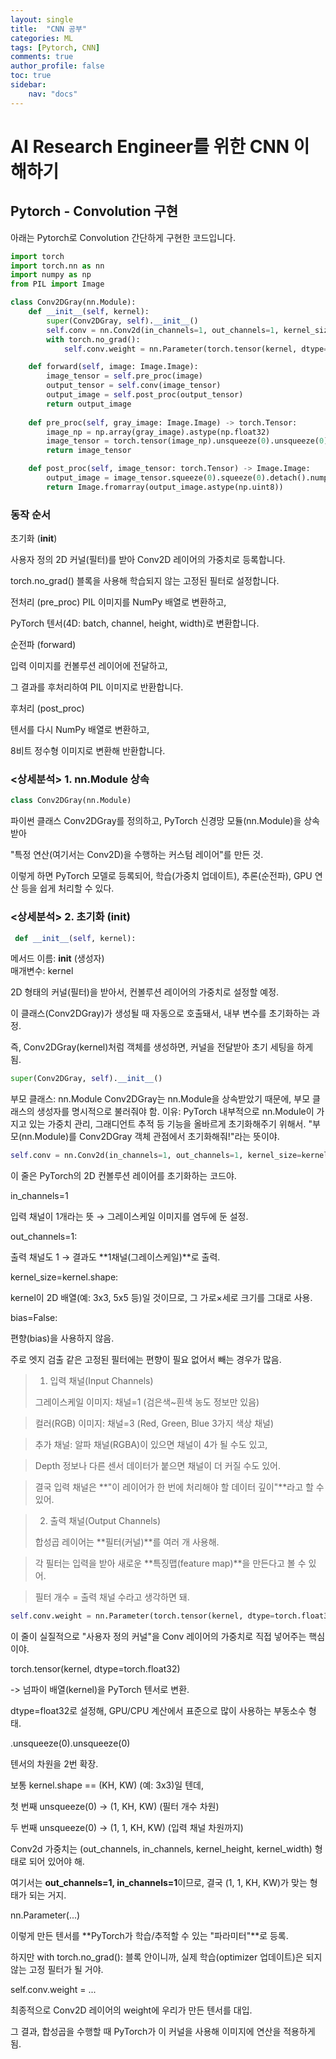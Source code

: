 ```yaml
---
layout: single
title:  "CNN 공부"
categories: ML
tags: [Pytorch, CNN]
comments: true
author_profile: false
toc: true   
sidebar:    
    nav: "docs"
---
```


# AI Research Engineer를 위한 CNN 이해하기


## Pytorch - Convolution 구현

아래는 Pytorch로 Convolution 간단하게 구현한 코드입니다.

```python   
import torch
import torch.nn as nn
import numpy as np
from PIL import Image

class Conv2DGray(nn.Module):
    def __init__(self, kernel):
        super(Conv2DGray, self).__init__()
        self.conv = nn.Conv2d(in_channels=1, out_channels=1, kernel_size=kernel.shape, bias=False)
        with torch.no_grad():
            self.conv.weight = nn.Parameter(torch.tensor(kernel, dtype=torch.float32).unsqueeze(0).unsqueeze(0))

    def forward(self, image: Image.Image):
        image_tensor = self.pre_proc(image)
        output_tensor = self.conv(image_tensor)
        output_image = self.post_proc(output_tensor)
        return output_image
    
    def pre_proc(self, gray_image: Image.Image) -> torch.Tensor:
        image_np = np.array(gray_image).astype(np.float32)
        image_tensor = torch.tensor(image_np).unsqueeze(0).unsqueeze(0)
        return image_tensor

    def post_proc(self, image_tensor: torch.Tensor) -> Image.Image:
        output_image = image_tensor.squeeze(0).squeeze(0).detach().numpy()
        return Image.fromarray(output_image.astype(np.uint8))
```


### 동작 순서
초기화 (__init__)

사용자 정의 2D 커널(필터)를 받아 Conv2D 레이어의 가중치로 등록합니다.

torch.no_grad() 블록을 사용해 학습되지 않는 고정된 필터로 설정합니다.


전처리 (pre_proc)
PIL 이미지를 NumPy 배열로 변환하고,

PyTorch 텐서(4D: batch, channel, height, width)로 변환합니다.


순전파 (forward)

입력 이미지를 컨볼루션 레이어에 전달하고,

그 결과를 후처리하여 PIL 이미지로 반환합니다.


후처리 (post_proc)

텐서를 다시 NumPy 배열로 변환하고,

8비트 정수형 이미지로 변환해 반환합니다.

### <상세분석> 1. nn.Module 상속
```python   
class Conv2DGray(nn.Module)
```
파이썬 클래스 Conv2DGray를 정의하고, PyTorch 신경망 모듈(nn.Module)을 상속받아

"특정 연산(여기서는 Conv2D)을 수행하는 커스텀 레이어"를 만든 것.

이렇게 하면 PyTorch 모델로 등록되어, 학습(가중치 업데이트), 추론(순전파), GPU 연산 등을 쉽게 처리할 수 있다.


### <상세분석> 2. 초기화 (__init__)
```python   
 def __init__(self, kernel):
```  

메서드 이름: __init__ (생성자)<br>
매개변수: kernel

2D 형태의 커널(필터)을 받아서, 컨볼루션 레이어의 가중치로 설정할 예정.

이 클래스(Conv2DGray)가 생성될 때 자동으로 호출돼서, 내부 변수를 초기화하는 과정.

즉, Conv2DGray(kernel)처럼 객체를 생성하면, 커널을 전달받아 초기 세팅을 하게 됨.

```python   
super(Conv2DGray, self).__init__()
```
부모 클래스: nn.Module
Conv2DGray는 nn.Module을 상속받았기 때문에, 부모 클래스의 생성자를 명시적으로 불러줘야 함.
이유: PyTorch 내부적으로 nn.Module이 가지고 있는 가중치 관리, 그래디언트 추적 등 기능을 올바르게 초기화해주기 위해서.
"부모(nn.Module)를 Conv2DGray 객체 관점에서 초기화해줘!"라는 뜻이야.

```python   
self.conv = nn.Conv2d(in_channels=1, out_channels=1, kernel_size=kernel.shape, bias=False)
```
이 줄은 PyTorch의 2D 컨볼루션 레이어를 초기화하는 코드야.


in_channels=1

입력 채널이 1개라는 뜻 → 그레이스케일 이미지를 염두에 둔 설정.


out_channels=1:

출력 채널도 1 → 결과도 **1채널(그레이스케일)**로 출력.

kernel_size=kernel.shape:

kernel이 2D 배열(예: 3x3, 5x5 등)일 것이므로, 그 가로×세로 크기를 그대로 사용.

bias=False:

편향(bias)을 사용하지 않음.

주로 엣지 검출 같은 고정된 필터에는 편향이 필요 없어서 빼는 경우가 많음.

> 1. 입력 채널(Input Channels)
>
>그레이스케일 이미지: 채널=1 (검은색~흰색 농도 정보만 있음)

>컬러(RGB) 이미지: 채널=3 (Red, Green, Blue 3가지 색상 채널)

>추가 채널: 알파 채널(RGBA)이 있으면 채널이 4가 될 수도 있고,

>Depth 정보나 다른 센서 데이터가 붙으면 채널이 더 커질 수도 있어.

>결국 입력 채널은 **"이 레이어가 한 번에 처리해야 할 데이터 깊이"**라고 할 수 있어.

>

> 2. 출력 채널(Output Channels)
>
>합성곱 레이어는 **필터(커널)**를 여러 개 사용해.

>각 필터는 입력을 받아 새로운 **특징맵(feature map)**을 만든다고 볼 수 있어.

>필터 개수 = 출력 채널 수라고 생각하면 돼.

```python   
self.conv.weight = nn.Parameter(torch.tensor(kernel, dtype=torch.float32).unsqueeze(0).unsqueeze(0))
```

이 줄이 실질적으로 "사용자 정의 커널"을 Conv 레이어의 가중치로 직접 넣어주는 핵심이야.

torch.tensor(kernel, dtype=torch.float32)

-> 넘파이 배열(kernel)을 PyTorch 텐서로 변환.

dtype=float32로 설정해, GPU/CPU 계산에서 표준으로 많이 사용하는 부동소수 형태.

.unsqueeze(0).unsqueeze(0)

텐서의 차원을 2번 확장.

보통 kernel.shape == (KH, KW) (예: 3x3)일 텐데,

첫 번째 unsqueeze(0) → (1, KH, KW) (필터 개수 차원)

두 번째 unsqueeze(0) → (1, 1, KH, KW) (입력 채널 차원까지)

Conv2d 가중치는 (out_channels, in_channels, kernel_height, kernel_width) 형태로 되어 있어야 해.

여기서는 **out_channels=1, in_channels=1**이므로, 결국 (1, 1, KH, KW)가 맞는 형태가 되는 거지.

nn.Parameter(...)

이렇게 만든 텐서를 **PyTorch가 학습/추적할 수 있는 "파라미터"**로 등록.

하지만 with torch.no_grad(): 블록 안이니까, 실제 학습(optimizer 업데이트)은 되지 않는 고정 필터가 될 거야.

self.conv.weight = ...

최종적으로 Conv2D 레이어의 weight에 우리가 만든 텐서를 대입.

그 결과, 합성곱을 수행할 때 PyTorch가 이 커널을 사용해 이미지에 연산을 적용하게 됨.




